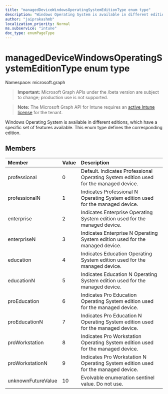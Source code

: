 ```yaml
---
title: "managedDeviceWindowsOperatingSystemEditionType enum type"
description: "Windows Operating System is available in different editions, which have a specific set of features available. This enum type defines the corresponding edition."
author: "jaiprakashmb"
localization_priority: Normal
ms.subservice: "intune"
doc_type: enumPageType
---
```


# managedDeviceWindowsOperatingSystemEditionType enum type

Namespace: microsoft.graph

> **Important:** Microsoft Graph APIs under the /beta version are subject to change; production use is not supported.

> **Note:** The Microsoft Graph API for Intune requires an [active Intune license](https://go.microsoft.com/fwlink/?linkid=839381) for the tenant.

Windows Operating System is available in different editions, which have a specific set of features available. This enum type defines the corresponding edition.

## Members
|Member|Value|Description|
|:---|:---|:---|
|professional|0|Default. Indicates Professional Operating System edition used for the managed device.|
|professionalN|1|Indicates Professional N Operating System edition used for the managed device.|
|enterprise|2|Indicates Enterprise Operating System edition used for the managed device.|
|enterpriseN|3|Indicates Enterprise N Operating System edition used for the managed device.|
|education|4|Indicates Education Operating System edition used for the managed device.|
|educationN|5|Indicates Education N Operating System edition used for the managed device.|
|proEducation|6|Indicates Pro Education Operating System edition used for the managed device.|
|proEducationN|7|Indicates Pro Education N Operating System edition used for the managed device.|
|proWorkstation|8|Indicates Pro Workstation Operating System edition used for the managed device.|
|proWorkstationN|9|Indicates Pro Workstation N Operating System edition used for the managed device.|
|unknownFutureValue|10|Evolvable enumeration sentinel value. Do not use.|
